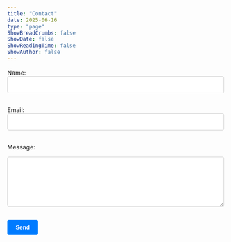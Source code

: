 ```yaml
---
title: "Contact"
date: 2025-06-16
type: "page"
ShowBreadCrumbs: false
ShowDate: false
ShowReadingTime: false
ShowAuthor: false
---
```


<style>
  .form-field {
    width: 100%;
    padding: 0.6rem;
    border: 1px solid #ccc;
    border-radius: 4px;
    margin-bottom: 1rem;
    font-size: 1rem;
  }
  .form-button {
    background-color: #007bff;
    color: white;
    padding: 0.6rem 1.2rem;
    border: none;
    border-radius: 4px;
    font-weight: bold;
    cursor: pointer;
  }
  .form-button:hover {
    background-color: #0056b3;
  }
</style>

<form action="https://formspree.io/f/mgvyyzqo" method="POST" style="max-width: 500px; margin-top: 1rem;">
  <label for="name">Name:</label><br>
  <input type="text" name="name" required class="form-field"><br>

  <label for="email">Email:</label><br>
  <input type="email" name="_replyto" required class="form-field"><br>

  <label for="message">Message:</label><br>
  <textarea name="message" rows="5" required class="form-field"></textarea><br>

  <button type="submit" class="form-button">Send</button>
</form>


